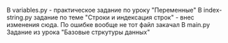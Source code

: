 В variables.py - практическое задание по уроку "Переменные"
В index-string.py задание по теме "Строки и индексация строк" - внес изменения сюда. По ошибке вообще не тот файл закачал
В main.py Задание из урока "Базовые стркутуры данных"
